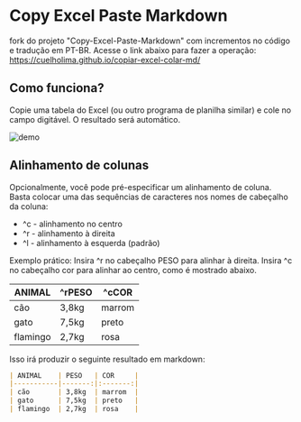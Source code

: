 # Copy Excel Paste Markdown

fork do projeto "Copy-Excel-Paste-Markdown" com incrementos no código e tradução em PT-BR. Acesse o link abaixo para fazer a operação:<br>
https://cuelholima.github.io/copiar-excel-colar-md/

## Como funciona?

Copie uma tabela do Excel (ou outro programa de planilha similar) e cole no campo digitável. O resultado será automático.

![demo](https://media.giphy.com/media/5WJ0IYNqZA77fwdsQw/giphy.gif)

## Alinhamento de colunas

Opcionalmente, você pode pré-especificar um alinhamento de coluna. Basta colocar uma das sequências de caracteres nos nomes de cabeçalho da coluna:

* ^c  - alinhamento no centro
* ^r  - alinhamento à direita
* ^l  - alinhamento à esquerda (padrão)

Exemplo prático: Insira ^r no cabeçalho PESO para alinhar à direita. Insira ^c no cabeçalho cor para alinhar ao centro, como é mostrado abaixo.

| ANIMAL    | ^rPESO   | ^cCOR    |
|-----------|----------|----------|
| cão       | 3,8kg    | marrom   |
| gato      | 7,5kg    | preto    |
| flamingo  | 2,7kg    | rosa     |

Isso irá produzir o seguinte resultado em markdown:

```markdown
| ANIMAL    | PESO   | COR     |
|-----------|-------:|:-------:|
| cão       | 3,8kg  | marrom  |
| gato      | 7,5kg  | preto   |
| flamingo  | 2,7kg  | rosa    |
```
